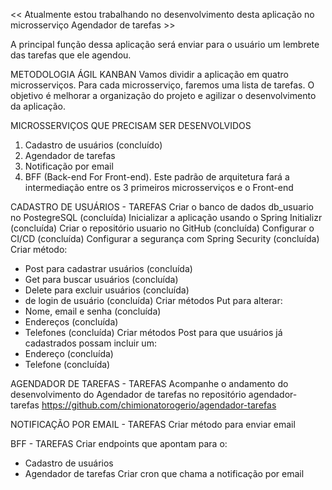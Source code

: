 << Atualmente estou trabalhando no desenvolvimento desta aplicação no microsserviço  Agendador de tarefas >>

A principal função dessa aplicação será enviar para o usuário um lembrete das tarefas que ele agendou.

METODOLOGIA ÁGIL KANBAN
Vamos dividir a aplicação em quatro microsserviços. Para cada microsserviço, faremos uma lista de tarefas. O objetivo é melhorar a organização do projeto e agilizar o desenvolvimento da aplicação.

MICROSSERVIÇOS QUE PRECISAM SER DESENVOLVIDOS
1) Cadastro de usuários (concluído)
2) Agendador de tarefas
3) Notificação por email
4) BFF (Back-end For Front-end). Este padrão de arquitetura fará a intermediação entre os 3 primeiros microsserviços e o Front-end

CADASTRO DE USUÁRIOS - TAREFAS
Criar o banco de dados db_usuario no PostegreSQL (concluída)
Inicializar a aplicação usando o Spring Initializr (concluída)
Criar o repositório usuario no GitHub (concluída)
Configurar o CI/CD (concluída)
Configurar a segurança com Spring Security (concluída)
Criar método:
- Post para cadastrar usuários (concluída)
- Get para buscar usuários (concluída)
- Delete para excluir usuários (concluída)
- de login de usuário (concluída)
Criar métodos Put para alterar:
- Nome, email e senha (concluída)
- Endereços (concluída)
- Telefones (concluída)
Criar métodos Post para que usuários já cadastrados possam incluir um:
- Endereço (concluída)
- Telefone (concluída)

AGENDADOR DE TAREFAS - TAREFAS
Acompanhe o andamento do desenvolvimento do Agendador de tarefas no repositório agendador-tarefas
https://github.com/chimionatorogerio/agendador-tarefas

NOTIFICAÇÃO POR EMAIL - TAREFAS
Criar método para enviar email

BFF - TAREFAS
Criar endpoints que apontam para o: 
- Cadastro de usuários
- Agendador de tarefas
Criar cron que chama a notificação por email
